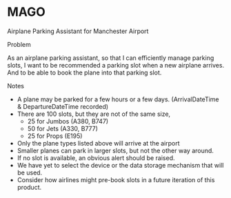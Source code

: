 # MAGO
Airplane Parking Assistant for Manchester Airport

Problem

As an airplane parking assistant, so that I can efficiently manage parking slots, I want to be recommended a parking slot when a new airplane arrives. And to be able to book the plane into that parking slot.

Notes

*	A plane may be parked for a few hours or a few days. (ArrivalDateTime & DepartureDateTime recorded)
* There are 100 slots, but they are not of the same size,
  *	25 for Jumbos (A380, B747)
  *	50 for Jets (A330, B777)
  * 25 for Props (E195)
*	Only the plane types listed above will arrive at the airport
*	Smaller planes can park in larger slots, but not the other way around.
*	If no slot is available, an obvious alert should be raised.
*	We have yet to select the device or the data storage mechanism that will be used.
*	Consider how airlines might pre-book slots in a future iteration of this product.
